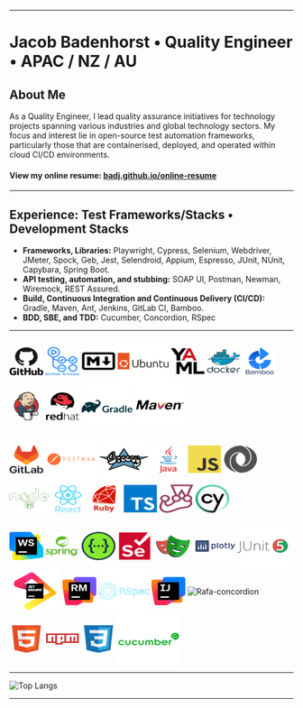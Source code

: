 <hr />

# Jacob Badenhorst • Quality Engineer • APAC / NZ / AU

## About Me

As a Quality Engineer, I lead quality assurance initiatives for technology projects spanning various industries and global technology sectors. My focus and interest lie in open-source test automation frameworks, particularly those that are containerised, deployed, and operated within cloud CI/CD environments.
<br />
#### View my online resume: [badj.github.io/online-resume](https://badj.github.io/online-resume/)
<hr />

## Experience: Test Frameworks/Stacks • Development Stacks

* **Frameworks, Libraries:** Playwright, Cypress, Selenium, Webdriver, JMeter, Spock, Geb, Jest, Selendroid, Appium, Espresso, JUnit, NUnit, Capybara, Spring Boot.
* **API testing, automation, and stubbing:** SOAP UI, Postman, Newman, Wiremock, REST Assured.
* **Build, Continuous Integration and Continuous Delivery (CI/CD):** Gradle, Maven, Ant, Jenkins, GitLab CI, Bamboo.
* **BDD, SBE, and TDD:** Cucumber, Concordion, RSpec

<hr />

<p align="left">
<img align="center" alt="Rafa-github-original-wordmark" height="50" width="60" src="https://raw.githubusercontent.com/devicons/devicon/refs/heads/master/icons/github/github-original-wordmark.svg">
<img align="center" alt="Rafa-githubactions" height="50" width="60" src="https://raw.githubusercontent.com/devicons/devicon/refs/heads/master/icons/githubactions/githubactions-plain-wordmark.svg">
<img align="center" alt="Rafa-markdown" height="50" width="60" src="https://raw.githubusercontent.com/devicons/devicon/refs/heads/master/icons/markdown/markdown-original.svg">
<img align="center" alt="Rafa-ubuntu" height="80" width="90" src="https://raw.githubusercontent.com/devicons/devicon/refs/heads/master/icons/ubuntu/ubuntu-original-wordmark.svg">
<img align="center" alt="Rafa-yaml" height="50" width="60" src="https://raw.githubusercontent.com/devicons/devicon/refs/heads/master/icons/yaml/yaml-original.svg">
<img align="center" alt="Rafa-docker" height="50" width="60" src="https://raw.githubusercontent.com/devicons/devicon/refs/heads/master/icons/docker/docker-original-wordmark.svg">
<img align="center" alt="Rafa-bamboo" height="50" width="60" src="https://raw.githubusercontent.com/devicons/devicon/refs/heads/master/icons/bamboo/bamboo-original-wordmark.svg">
<img align="center" alt="Rafa-jenkins" height="50" width="60" src="https://raw.githubusercontent.com/devicons/devicon/refs/heads/master/icons/jenkins/jenkins-original.svg">
<img align="center" alt="Rafa-redhat" height="50" width="60" src="https://raw.githubusercontent.com/devicons/devicon/refs/heads/master/icons/redhat/redhat-original-wordmark.svg">
<img align="center" alt="Rafa-gradle" height="80" width="90" src="https://raw.githubusercontent.com/devicons/devicon/refs/heads/master/icons/gradle/gradle-original-wordmark.svg">
<img align="center" alt="Rafa-maven" height="80" width="90" src="https://raw.githubusercontent.com/devicons/devicon/refs/heads/master/icons/maven/maven-original-wordmark.svg">
</p>
<p align="left">
<img align="center" alt="Rafa-gitlab" height="50" width="60" src="https://raw.githubusercontent.com/devicons/devicon/refs/heads/master/icons/gitlab/gitlab-original-wordmark.svg">
<img align="center" alt="Rafa-postman" height="80" width="90" src="https://raw.githubusercontent.com/devicons/devicon/refs/heads/master/icons/postman/postman-original-wordmark.svg">
<img align="center" alt="Rafa-groovy" height="80" width="90" src="https://raw.githubusercontent.com/devicons/devicon/refs/heads/master/icons/groovy/groovy-original.svg">
<img align="center" alt="Rafa-java" height="50" width="60" src="https://raw.githubusercontent.com/devicons/devicon/refs/heads/master/icons/java/java-original-wordmark.svg">
<img align="center" alt="Rafa-javascript" height="50" width="60" src="https://raw.githubusercontent.com/devicons/devicon/refs/heads/master/icons/javascript/javascript-original.svg">
<img align="center" alt="Rafa-json" height="50" width="60" src="https://raw.githubusercontent.com/devicons/devicon/refs/heads/master/icons/json/json-plain.svg">
<img align="center" alt="Rafa-nodejs" height="60" width="70" src="https://raw.githubusercontent.com/devicons/devicon/refs/heads/master/icons/nodejs/nodejs-line-wordmark.svg">
<img align="center" alt="Rafa-react" height="50" width="60" src="https://raw.githubusercontent.com/devicons/devicon/refs/heads/master/icons/react/react-original-wordmark.svg">
<img align="center" alt="Rafa-ruby" height="50" width="60" src="https://raw.githubusercontent.com/devicons/devicon/refs/heads/master/icons/ruby/ruby-plain-wordmark.svg">
<img align="center" alt="Rafa-typescript" height="50" width="60" src="https://raw.githubusercontent.com/devicons/devicon/refs/heads/master/icons/typescript/typescript-plain.svg">
<img align="center" alt="Rafa-jest" height="50" width="60" src="https://raw.githubusercontent.com/devicons/devicon/refs/heads/master/icons/jest/jest-plain.svg">
<img align="center" alt="Rafa-cypressio" height="50" width="60" src="https://raw.githubusercontent.com/devicons/devicon/refs/heads/master/icons/cypressio/cypressio-original.svg">
</p>
<p align="left">
<img align="center" alt="Rafa-webstorm" height="50" width="60" src="https://raw.githubusercontent.com/devicons/devicon/refs/heads/master/icons/webstorm/webstorm-original.svg">
<img align="center" alt="Rafa-spring" height="50" width="60" src="https://raw.githubusercontent.com/devicons/devicon/refs/heads/master/icons/spring/spring-original-wordmark.svg">
<img align="center" alt="Rafa-swagger" height="50" width="60" src="https://raw.githubusercontent.com/devicons/devicon/refs/heads/master/icons/swagger/swagger-original.svg">
<img align="center" alt="Rafa-selenium" height="50" width="60" src="https://raw.githubusercontent.com/devicons/devicon/refs/heads/master/icons/selenium/selenium-original.svg">
<img align="center" alt="Rafa-playwright" height="60" width="70" src="https://raw.githubusercontent.com/devicons/devicon/refs/heads/master/icons/playwright/playwright-original.svg">
<img align="center" alt="Rafa-plotly" height="60" width="70" src="https://raw.githubusercontent.com/devicons/devicon/refs/heads/master/icons/plotly/plotly-original-wordmark.svg">
<img align="center" alt="Rafa-junit" height="80" width="90" src="https://raw.githubusercontent.com/devicons/devicon/refs/heads/master/icons/junit/junit-original-wordmark.svg">
<img align="center" alt="Rafa-jetbrains" height="80" width="90" src="https://raw.githubusercontent.com/devicons/devicon/refs/heads/master/icons/jetbrains/jetbrains-original.svg">
<img align="center" alt="Rafa-rubymine" height="50" width="60" src="https://raw.githubusercontent.com/devicons/devicon/refs/heads/master/icons/rubymine/rubymine-original.svg">
<img align="center" alt="Rafa-rspec" height="80" width="90" src="https://raw.githubusercontent.com/devicons/devicon/refs/heads/master/icons/rspec/rspec-line-wordmark.svg">
<img align="center" alt="Rafa-intellij" height="50" width="60" src="https://raw.githubusercontent.com/devicons/devicon/refs/heads/master/icons/intellij/intellij-original.svg">
<img align="center" alt="Rafa-concordion" height="65" width="90" src="https://concordion.org/img/concordion-logo-web-green.png">
<img align="center" alt="Rafa-HTML" height="50" width="60" src="https://raw.githubusercontent.com/devicons/devicon/master/icons/html5/html5-original.svg"> 
<img align="center" alt="Rafa-npm" height="50" width="60" src="https://raw.githubusercontent.com/devicons/devicon/refs/heads/master/icons/npm/npm-original-wordmark.svg">
<img align="center" alt="Rafa-CSS" height="50" width="60" src="https://raw.githubusercontent.com/devicons/devicon/master/icons/css3/css3-original.svg">
<img align="center" alt="Rafa-cucumber" height="90" width="110" src="https://raw.githubusercontent.com/devicons/devicon/refs/heads/master/icons/cucumber/cucumber-plain-wordmark.svg">
</p>

<hr />

![Top Langs](https://github-readme-stats.vercel.app/api/top-langs/?username=badj&layout=compact&langs_count=6&theme=transparent)

<hr />
